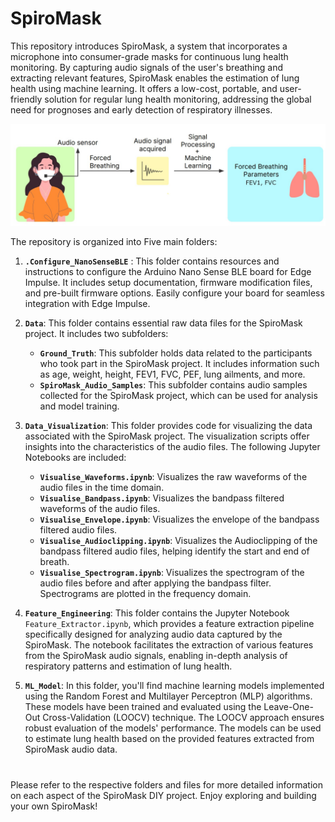 # SpiroMask

This repository introduces SpiroMask, a system that incorporates a microphone into consumer-grade masks for continuous lung health monitoring. By capturing audio signals of the user's breathing and extracting relevant features, SpiroMask enables the estimation of lung health using machine learning. It offers a low-cost, portable, and user-friendly solution for regular lung health monitoring, addressing the global need for prognoses and early detection of respiratory illnesses.

![Spirometry](./intro.jpg)

The repository is organized into Five main folders:

1. **`.Configure_NanoSenseBLE`** : This folder contains resources and instructions to configure the Arduino Nano Sense BLE board for Edge Impulse. It includes setup documentation, firmware modification files, and pre-built firmware options. Easily configure your board for seamless integration with Edge Impulse.

2. **`Data`**: This folder contains essential raw data files for the SpiroMask project. It includes two subfolders:
   - **`Ground_Truth`**: This subfolder holds data related to the participants who took part in the SpiroMask project. It includes information such as age, weight, height, FEV1, FVC, PEF, lung ailments, and more.
   - **`SpiroMask_Audio_Samples`**: This subfolder contains audio samples collected for the SpiroMask project, which can be used for analysis and model training.

3. **`Data_Visualization`**: This folder provides code for visualizing the data associated with the SpiroMask project. The visualization scripts offer insights into the characteristics of the audio files. The following Jupyter Notebooks are included:
   - **`Visualise_Waveforms.ipynb`**: Visualizes the raw waveforms of the audio files in the time domain.
   - **`Visualise_Bandpass.ipynb`**: Visualizes the bandpass filtered waveforms of the audio files.
   - **`Visualise_Envelope.ipynb`**: Visualizes the envelope of the bandpass filtered audio files.
   - **`Visualise_Audioclipping.ipynb`**: Visualizes the Audioclipping of the bandpass filtered audio files, helping identify the start and end of breath.
   - **`Visualise_Spectrogram.ipynb`**: Visualizes the spectrogram of the audio files before and after applying the bandpass filter. Spectrograms are plotted in the frequency domain.

4. **`Feature_Engineering`**: This folder contains the Jupyter Notebook `Feature_Extractor.ipynb`, which provides a feature extraction pipeline specifically designed for analyzing audio data captured by the SpiroMask. The notebook facilitates the extraction of various features from the SpiroMask audio signals, enabling in-depth analysis of respiratory patterns and estimation of lung health.

5. **`ML_Model`**: In this folder, you'll find machine learning models implemented using the Random Forest and Multilayer Perceptron (MLP) algorithms. These models have been trained and evaluated using the Leave-One-Out Cross-Validation (LOOCV) technique. The LOOCV approach ensures robust evaluation of the models' performance. The models can be used to estimate lung health based on the provided features extracted from SpiroMask audio data.

#

Please refer to the respective folders and files for more detailed information on each aspect of the SpiroMask DIY project. Enjoy exploring and building your own SpiroMask!

#